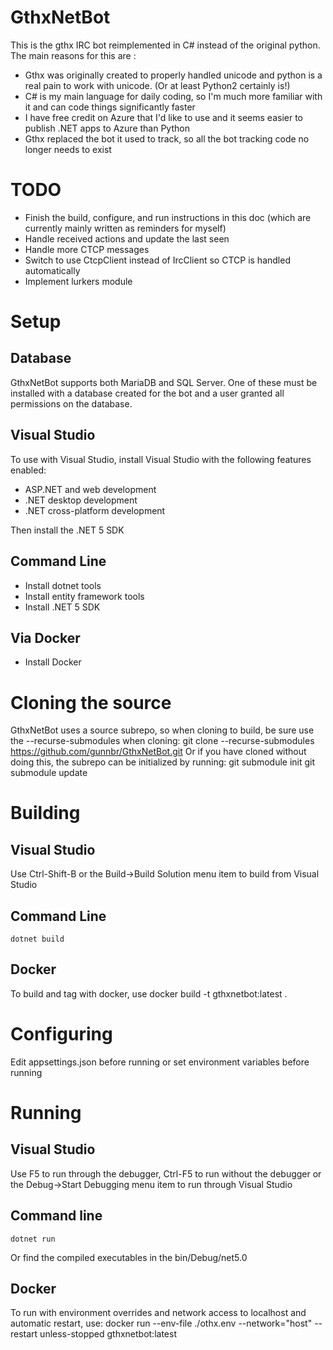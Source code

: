 # GthxNetBot
This is the gthx IRC bot reimplemented in C# instead of the original python.
The main reasons for this are :
* Gthx was originally created to properly handled unicode and python is a real pain to work with unicode. (Or at least Python2 certainly is!)
* C# is my main language for daily coding, so I'm much more familiar with it and can code things significantly faster
* I have free credit on Azure that I'd like to use and it seems easier to publish .NET apps to Azure than Python
* Gthx replaced the bot it used to track, so all the bot tracking code no longer needs to exist

# TODO
* Finish the build, configure, and run instructions in this doc (which are currently mainly written as reminders for myself)
* Handle received actions and update the last seen
* Handle more CTCP messages
* Switch to use CtcpClient instead of IrcClient so CTCP is handled automatically
* Implement lurkers module

# Setup
## Database
GthxNetBot supports both MariaDB and SQL Server. One of these must be installed with a database created
for the bot and a user granted all permissions on the database.

## Visual Studio
To use with Visual Studio, install Visual Studio with the following features enabled:
* ASP.NET and web development
* .NET desktop development
* .NET cross-platform development

Then install the .NET 5 SDK

## Command Line
* Install dotnet tools
* Install entity framework tools
* Install .NET 5 SDK

## Via Docker
* Install Docker

# Cloning the source
GthxNetBot uses a source subrepo, so when cloning to build, be sure use the --recurse-submodules when cloning:
    git clone --recurse-submodules https://github.com/gunnbr/GthxNetBot.git
Or if you have cloned without doing this, the subrepo can be initialized by running:
    git submodule init
    git submodule update

# Building
## Visual Studio
Use Ctrl-Shift-B or the Build->Build Solution menu item to build from Visual Studio

## Command Line
    dotnet build

## Docker
To build and tag with docker, use
    docker build -t gthxnetbot:latest .

# Configuring
Edit appsettings.json before running or set environment variables before running

# Running
## Visual Studio
Use F5 to run through the debugger, Ctrl-F5 to run without the debugger or the Debug->Start Debugging
menu item to run through Visual Studio

## Command line
    dotnet run
Or find the compiled executables in the bin/Debug/net5.0

## Docker
To run with environment overrides and network access to localhost and automatic restart, use:
    docker run --env-file ./othx.env --network="host" --restart unless-stopped gthxnetbot:latest
